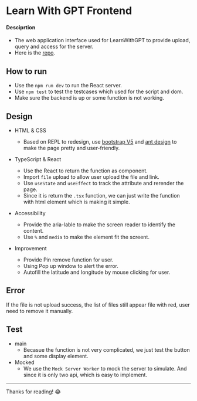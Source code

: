 # Learn With GPT Frontend

#### Desciprtion

- The web application interface used for LearnWithGPT to provide upload, query and access for the server.
- Here is the [repo](https://github.com/scli-James/LearnWithGPT/tree/main/client 'Go').

## How to run

- Use the `npm run dev` to run the React server.
- Use `npm test` to test the testcases which used for the script and dom.
- Make sure the backend is up or some function is not working.

## Design

- HTML & CSS

  - Based on REPL to redesign, use [bootstrap V5](https://getbootstrap.com/docs/5.2/getting-started/introduction/ 'Go') and [ant design](https://ant.design/docs/react/introduce) to make the page pretty and user-friendly.

- TypeScript & React

  - Use the React to return the function as component.
  - Import `file` upload to allow user upload the file and link.
  - Use `useState` and `useEffect` to track the attribute and rerender the page.
  - Since it is return the `.tsx` function, we can just write the function with html element which is making it simple.

- Accessibility

  - Provide the aria-lable to make the screen reader to identify the content.
  - Use `%` and `media` to make the element fit the screent.

- Improvement

  - Provide Pin remove function for user.
  - Using Pop up window to alert the error.
  - Autofill the latitude and longitude by mouse clicking for user.

## Error

If the file is not upload success, the list of files still appear file with red, user need to remove it manually.

## Test

- main
  - Becasue the function is not very complicated, we just test the button and some display element.
- Mocked
  - We use the `Mock Server Worker` to mock the server to simulate. And since it is only two api, which is easy to implement.

---

Thanks for reading! 😂
